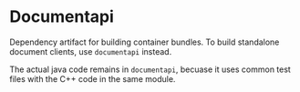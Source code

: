 <!-- Copyright Yahoo. Licensed under the terms of the Apache 2.0 license. See LICENSE in the project root. -->
<!-- Copyright Vespa.ai. Licensed under the terms of the Apache 2.0 license. See LICENSE in the project root. -->
# Documentapi

Dependency artifact for building container bundles.
To build standalone document clients, use `documentapi` instead.

The actual java code remains in `documentapi`, becuase it uses
common test files with the C++ code in the same module.
